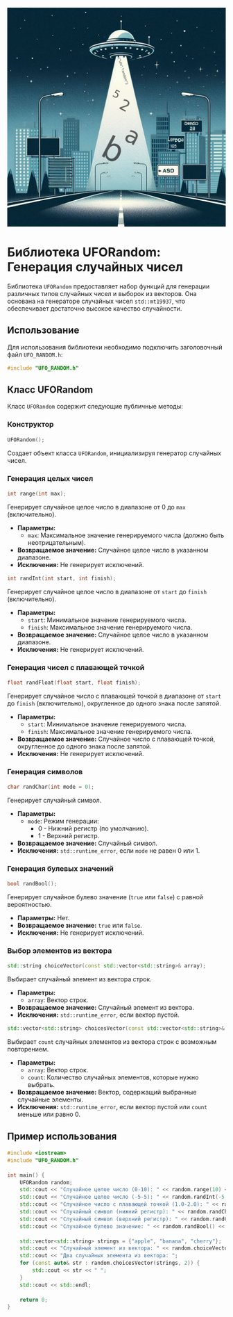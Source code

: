 ![UFORandom](https://github.com/atxxxm/UFO-Random/blob/main/UFORandom.png)
# Библиотека UFORandom: Генерация случайных чисел

Библиотека `UFORandom` предоставляет набор функций для генерации различных типов случайных чисел и выборок из векторов.  Она основана на генераторе случайных чисел `std::mt19937`, что обеспечивает достаточно высокое качество случайности.

## Использование

Для использования библиотеки необходимо подключить заголовочный файл `UFO_RANDOM.h`:

```c++
#include "UFO_RANDOM.h"
```

## Класс UFORandom

Класс `UFORandom` содержит следующие публичные методы:

### Конструктор

```c++
UFORandom();
```

Создает объект класса `UFORandom`, инициализируя генератор случайных чисел.


### Генерация целых чисел

```c++
int range(int max);
```

Генерирует случайное целое число в диапазоне от 0 до `max` (включительно).

* **Параметры:**
    * `max`: Максимальное значение генерируемого числа (должно быть неотрицательным).
* **Возвращаемое значение:** Случайное целое число в указанном диапазоне.
* **Исключения:**  Не генерирует исключений.


```c++
int randInt(int start, int finish);
```

Генерирует случайное целое число в диапазоне от `start` до `finish` (включительно).

* **Параметры:**
    * `start`: Минимальное значение генерируемого числа.
    * `finish`: Максимальное значение генерируемого числа.
* **Возвращаемое значение:** Случайное целое число в указанном диапазоне.
* **Исключения:** Не генерирует исключений.


### Генерация чисел с плавающей точкой

```c++
float randFloat(float start, float finish);
```

Генерирует случайное число с плавающей точкой в диапазоне от `start` до `finish` (включительно), округленное до одного знака после запятой.

* **Параметры:**
    * `start`: Минимальное значение генерируемого числа.
    * `finish`: Максимальное значение генерируемого числа.
* **Возвращаемое значение:** Случайное число с плавающей точкой, округленное до одного знака после запятой.
* **Исключения:** Не генерирует исключений.


### Генерация символов

```c++
char randChar(int mode = 0);
```

Генерирует случайный символ.

* **Параметры:**
    * `mode`: Режим генерации:
        * 0 - Нижний регистр (по умолчанию).
        * 1 - Верхний регистр.
* **Возвращаемое значение:** Случайный символ.
* **Исключения:**  `std::runtime_error`, если `mode` не равен 0 или 1.


### Генерация булевых значений

```c++
bool randBool();
```

Генерирует случайное булево значение (`true` или `false`) с равной вероятностью.

* **Параметры:** Нет.
* **Возвращаемое значение:** `true` или `false`.
* **Исключения:** Не генерирует исключений.


### Выбор элементов из вектора

```c++
std::string choiceVector(const std::vector<std::string>& array);
```

Выбирает случайный элемент из вектора строк.

* **Параметры:**
    * `array`: Вектор строк.
* **Возвращаемое значение:** Случайный элемент из вектора.
* **Исключения:** `std::runtime_error`, если вектор пустой.


```c++
std::vector<std::string> choicesVector(const std::vector<std::string>& array, int count);
```

Выбирает `count` случайных элементов из вектора строк с возможным повторением.

* **Параметры:**
    * `array`: Вектор строк.
    * `count`: Количество случайных элементов, которые нужно выбрать.
* **Возвращаемое значение:** Вектор, содержащий выбранные случайные элементы.
* **Исключения:** `std::runtime_error`, если вектор пустой или `count` меньше или равно 0.


## Пример использования

```c++
#include <iostream>
#include "UFO_RANDOM.h"

int main() {
    UFORandom random;
    std::cout << "Случайное целое число (0-10): " << random.range(10) << std::endl;
    std::cout << "Случайное целое число (-5-5): " << random.randInt(-5, 5) << std::endl;
    std::cout << "Случайное число с плавающей точкой (1.0-2.0): " << random.randFloat(1.0f, 2.0f) << std::endl;
    std::cout << "Случайный символ (нижний регистр): " << random.randChar() << std::endl;
    std::cout << "Случайный символ (верхний регистр): " << random.randChar(1) << std::endl;
    std::cout << "Случайное булево значение: " << random.randBool() << std::endl;

    std::vector<std::string> strings = {"apple", "banana", "cherry"};
    std::cout << "Случайный элемент из вектора: " << random.choiceVector(strings) << std::endl;
    std::cout << "Два случайных элемента из вектора: ";
    for (const auto& str : random.choicesVector(strings, 2)) {
        std::cout << str << " ";
    }
    std::cout << std::endl;

    return 0;
}
```



